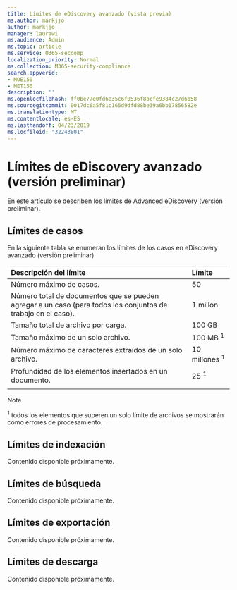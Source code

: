 ```yaml
---
title: Límites de eDiscovery avanzado (vista previa)
ms.author: markjjo
author: markjjo
manager: laurawi
ms.audience: Admin
ms.topic: article
ms.service: O365-seccomp
localization_priority: Normal
ms.collection: M365-security-compliance
search.appverid:
- MOE150
- MET150
description: ''
ms.openlocfilehash: ff0be77e0fd6e35c6f0536f8bcfe9384c27d6b58
ms.sourcegitcommit: 0017dc6a5f81c165d9dfd88be39a6bb17856582e
ms.translationtype: MT
ms.contentlocale: es-ES
ms.lasthandoff: 04/23/2019
ms.locfileid: "32243801"
---
```

# <a name="limits-in-advanced-ediscovery-preview"></a>Límites de eDiscovery avanzado (versión preliminar)

En este artículo se describen los límites de Advanced eDiscovery (versión preliminar).

## <a name="case-limits"></a>Límites de casos

En la siguiente tabla se enumeran los límites de los casos en eDiscovery avanzado (versión preliminar).

|**Descripción del límite**|**Límite**|
  |:-----|:-----|
  |Número máximo de casos.  <br/> |50  <br/> |
  |Número total de documentos que se pueden agregar a un caso (para todos los conjuntos de trabajo en el caso).  <br/> |1 millón  <br/> |
  |Tamaño total de archivo por carga.  <br/> |100 GB  <br/> |
  |Tamaño máximo de un solo archivo.   <br/> |100 MB <sup>1</sup> <br/> |
  |Número máximo de caracteres extraídos de un solo archivo.  <br/> |10 millones <sup>1</sup> <br/> |
  |Profundidad de los elementos insertados en un documento.  <br/> |25 <sup>1</sup> <br/> |
|||
 > [!NOTE]
> <sup>1</sup> todos los elementos que superen un solo límite de archivos se mostrarán como errores de procesamiento. 

## <a name="indexing-limits"></a>Límites de indexación

Contenido disponible próximamente.

## <a name="search-limits"></a>Límites de búsqueda

Contenido disponible próximamente.

## <a name="export-limits"></a>Límites de exportación

Contenido disponible próximamente.

## <a name="download-limits"></a>Límites de descarga

Contenido disponible próximamente.

